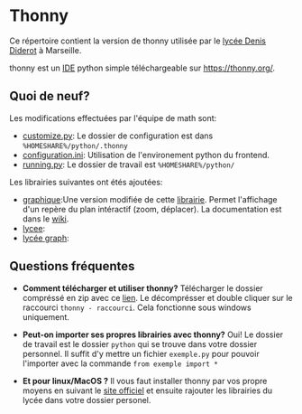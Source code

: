 # Thonny

Ce répertoire contient la version de thonny utilisée par le [lycée Denis Diderot](http://www.lyc-diderot.ac-aix-marseille.fr/spip/) à Marseille.

thonny est un [IDE](https://fr.wikipedia.org/wiki/Environnement_de_d%C3%A9veloppement) python simple téléchargeable sur https://thonny.org/.

## Quoi de neuf?
Les modifications effectuées par l'équipe de math sont:
- [customize.py](https://github.com/cspaier/thonny/blob/diderot/Thonny/Lib/site-packages/thonny/customize.py): Le dossier de configuration est dans `%HOMESHARE%/python/.thonny`
- [configuration.ini](https://github.com/cspaier/thonny/blob/diderot/Thonny/Lib/site-packages/thonny/user_dir_template/configuration.ini): Utilisation de l'environement python du frontend.
- [running.py](https://github.com/cspaier/thonny/blob/diderot/Thonny/Lib/site-packages/thonny/running.py#L41): Le dossier de travail est `%HOMESHARE%/python/`


Les librairies suivantes ont étés ajoutées:
- [graphique](https://github.com/cspaier/thonny/blob/diderot/Thonny/Lib/site-packages/graphique.py):Une version modifiée de cette [librairie](https://www.pedagogie.ac-aix-marseille.fr/jcms/c_122350/fr/ressources-graphiques-pour-python). Permet l'affichage d'un repère du plan intéractif (zoom, déplacer). La documentation est dans le [wiki](https://github.com/cspaier/thonny/wiki/Graphique).
- [lycee](https://github.com/cspaier/thonny/blob/diderot/Thonny/Lib/site-packages/lycee.py):
- [lycée graph](https://github.com/cspaier/thonny/blob/diderot/Thonny/Lib/site-packages/lycee_graph.py):

## Questions fréquentes
- **Comment télécharger et utiliser thonny?**
Télécharger le dossier compréssé en zip avec ce [lien](https://github.com/cspaier/thonny/archive/diderot.zip). Le décomprésser et double cliquer sur le raccourci `thonny - raccourci`. Cela fonctionne sous windows uniquement.
- **Peut-on importer ses propres librairies avec thonny?**
 Oui! Le dossier de travail est le dossier `python` qui se trouve dans votre dossier personnel. Il suffit d'y mettre un fichier `exemple.py` pour pouvoir l'importer avec la commande `from exemple import *`

- **Et pour linux/MacOS ?** Il vous faut installer thonny par vos propre moyens en suivant le [site officiel](https://thonny.org) et ensuite rajouter les librairies du lycée dans votre dossier personel.

